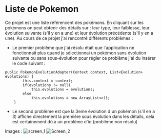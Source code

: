 
# Liste de Pokemon
Ce projet est une liste référencent des pokémons. En cliquant sur les pokémons on peut obtenir des détails sur : leur type, leur faiblesse, leur évolution suivante (s'il y en a une) et leur évolution précédente (s'il y en a une).
Au cours de ce projet j'ai rencontré différents problèmes :

- Le premier problème que j'ai résolu était que l'application ne fonctionnait plus quand je sélectionnai un pokémon sans évolution suivante ou sans sous-évolution pour régler ce problème j'ai du insérer le code suivant : 
```
public PokemonEvolutionAdapter(Context context, List<Evolution> evolutions) {
        this.context = context;
        if(evolutions != null)
            this.evolutions = evolutions;
        else
            this.evolutions = new ArrayList<>();
    }
 ```
    
- Le second problème est que la 3eme évolution d'un pokémon (s'il en a 3) affiche directement la première sous évolution dans les détails, cela est certainement dû à un problème d'id (problème non résolu)


Images : 
 ![screen_1](D:\ESIEA)
 ![Screen_2](D:\ESIEA)
